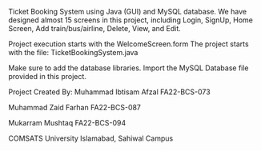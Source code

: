 Ticket Booking System using Java (GUI) and MySQL database.
We have designed almost 15 screens in this project, including Login, SignUp, Home Screen, Add train/bus/airline, Delete, View, and Edit.

Project execution starts with the WelcomeScreen.form
The project starts with the file: TicketBookingSystem.java

Make sure to add the database libraries.
Import the MySQL Database file provided in this project.


Project Created By:
Muhammad Ibtisam Afzal
FA22-BCS-073

Muhammad Zaid Farhan
FA22-BCS-087

Mukarram Mushtaq
FA22-BCS-094

COMSATS University Islamabad, Sahiwal Campus
